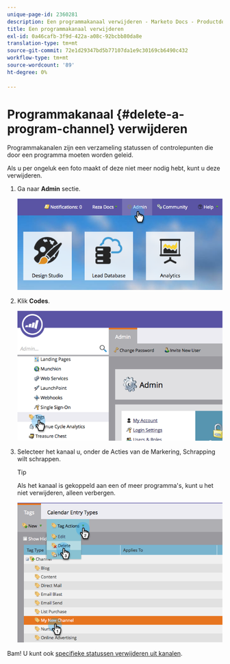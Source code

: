 ```yaml
---
unique-page-id: 2360281
description: Een programmakanaal verwijderen - Marketo Docs - Productdocumentatie
title: Een programmakanaal verwijderen
exl-id: 0a46cafb-3f9d-422a-a08c-92bcbb80da8e
translation-type: tm+mt
source-git-commit: 72e1d29347bd5b77107da1e9c30169cb6490c432
workflow-type: tm+mt
source-wordcount: '89'
ht-degree: 0%

---
```


# Programmakanaal {#delete-a-program-channel} verwijderen

Programmakanalen zijn een verzameling statussen of controlepunten die door een programma moeten worden geleid.

Als u per ongeluk een foto maakt of deze niet meer nodig hebt, kunt u deze verwijderen.

1. Ga naar **Admin** sectie.

   ![](assets/image2014-9-24-16-3a6-3a41.png)

1. Klik **Codes**.

   ![](assets/image2014-9-24-16-3a7-3a33.png)

1. Selecteer het kanaal u, onder de Acties van de Markering, Schrapping wilt schrappen.

   >[!TIP]
   >
   >Als het kanaal is gekoppeld aan een of meer programma&#39;s, kunt u het niet verwijderen, alleen verbergen.

   ![](assets/image2014-9-24-16-3a10-3a59.png)

Bam! U kunt ook [specifieke statussen verwijderen uit kanalen](/help/marketo/product-docs/administration/tags/delete-a-program-status-from-a-program-channel.md).
